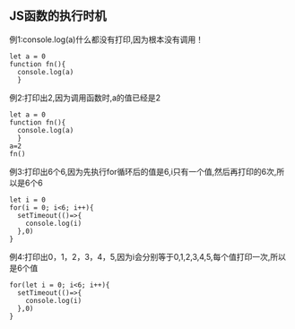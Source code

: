 ## JS函数的执行时机

例1:console.log(a)什么都没有打印,因为根本没有调用！
```
let a = 0
function fn(){
  console.log(a)
  }
```

例2:打印出2,因为调用函数时,a的值已经是2
```
let a = 0
function fn(){
  console.log(a)
  }
a=2
fn()
```

例3:打印出6个6,因为先执行for循环后的值是6,i只有一个值,然后再打印的6次,所以是6个6
```
let i = 0
for(i = 0; i<6; i++){
  setTimeout(()=>{
    console.log(i)
  },0)
}
```

例4:打印出0，1，2，3，4，5,因为i会分别等于0,1,2,3,4,5,每个值打印一次,所以是6个值
```
for(let i = 0; i<6; i++){
  setTimeout(()=>{
    console.log(i)
  },0)
}
```

